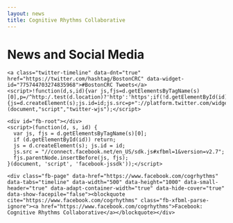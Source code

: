 ```yaml
---
layout: news
title: Cognitive Rhythms Collaborative
---
```


# News and Social Media

<!-- Twitter -->
<!-- @BostonCRC -->
<!-- <div class="row">
  <div class="col-md-5">
    <a class="twitter-timeline" href="https://twitter.com/BostonCRC">Tweets by BostonCRC</a>
    <script async src="//platform.twitter.com/widgets.js" charset="utf-8"></script>
  </div>
</div> -->

<div class="row">
  <!-- Twitter -->
  <!-- #BostonCRC -->
  <div class="col-md-5">
    
    <a class="twitter-timeline" data-dnt="true" href="https://twitter.com/hashtag/BostonCRC" data-widget-id="775744703274835968">#BostonCRC Tweets</a> <script>!function(d,s,id){var js,fjs=d.getElementsByTagName(s)[0],p=/^http:/.test(d.location)?'http':'https';if(!d.getElementById(id)){js=d.createElement(s);js.id=id;js.src=p+"://platform.twitter.com/widgets.js";fjs.parentNode.insertBefore(js,fjs);}}(document,"script","twitter-wjs");</script>
  </div>
  
  <!-- Facebook -->
  <div class="col-md-5">
    <!-- <iframe src="https://www.facebook.com/plugins/page.php?href=https%3A%2F%2Fwww.facebook.com%2Fgroups%2F940054509455212%2F&tabs=timeline&width=500&height=600&small_header=false&adapt_container_width=true&hide_cover=true&show_facepile=false&appId" width="500" height="600" style="border:none;overflow:hidden" scrolling="no" frameborder="0" allowTransparency="true"></iframe> -->


    <div id="fb-root"></div>
    <script>(function(d, s, id) {
      var js, fjs = d.getElementsByTagName(s)[0];
      if (d.getElementById(id)) return;
      js = d.createElement(s); js.id = id;
      js.src = "//connect.facebook.net/en_US/sdk.js#xfbml=1&version=v2.7";
      fjs.parentNode.insertBefore(js, fjs);
    }(document, 'script', 'facebook-jssdk'));</script>

    <div class="fb-page" data-href="https://www.facebook.com/cogrhythms" data-tabs="timeline" data-width="500" data-height="1000" data-small-header="true" data-adapt-container-width="true" data-hide-cover="true" data-show-facepile="false"><blockquote cite="https://www.facebook.com/cogrhythms" class="fb-xfbml-parse-ignore"><a href="https://www.facebook.com/cogrhythms">Facebook: Cognitive Rhythms Collaborative</a></blockquote></div>
  </div>
</div>
